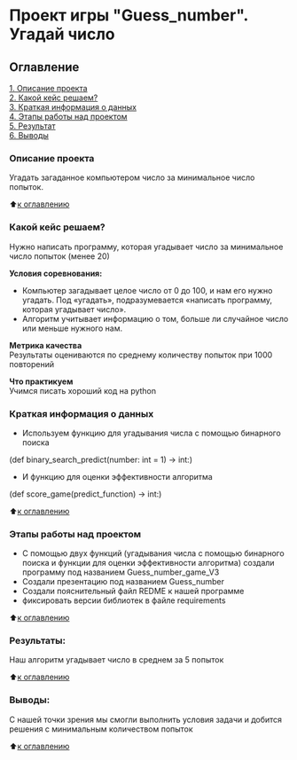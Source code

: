 # Проект игры "Guess_number". Угадай число

## Оглавление

[1. Описание проекта](.README.md#Описание-проекта)  
[2. Какой кейс решаем?](.README.md#Какой-кейс-решаем)  
[3. Краткая информация о данных](.README.md#Краткая-информация-о-данных)  
[4. Этапы работы над проектом](.README.md#Этапы-работы-над-проектом)  
[5. Результат](.README.md#Результат)    
[6. Выводы](.README.md#Выводы) 

### Описание проекта    
Угадать загаданное компьютером число за минимальное число попыток.

:arrow_up:[к оглавлению](_)

### Какой кейс решаем?    
Нужно написать программу, которая угадывает число за минимальное число попыток (менее 20)

**Условия соревнования:**  
- Компьютер загадывает целое число от 0 до 100, и нам его нужно угадать. Под «угадать», подразумевается «написать программу, которая угадывает число».
- Алгоритм учитывает информацию о том, больше ли случайное число или меньше нужного нам.

**Метрика качества**     
Результаты оцениваются по среднему количеству попыток при 1000 повторений

**Что практикуем**     
Учимся писать хороший код на python


### Краткая информация о данных
- Используем функцию для угадывания числа с помощью бинарного поиска 

(def binary_search_predict(number: int = 1) -> int:)
- И функцию для оценки эффективности алгоритма 

(def score_game(predict_function) -> int:)

:arrow_up:[к оглавлению](.README.md#Оглавление)


### Этапы работы над проектом  
- С помощью двух функций (угадывания числа с помощью бинарного поиска и функции для оценки эффективности алгоритма) создали программу под названием Guess_number_game_V3
- Создали презентацию под названием Guess_number
- Создали пояснительный файл REDME к нашей программе
- фиксировать версии библиотек в файле requirements

:arrow_up:[к оглавлению](.README.md#Оглавление)


### Результаты:  
Наш алгоритм угадывает число в среднем за 5 попыток

:arrow_up:[к оглавлению](.README.md#Оглавление)


### Выводы:  
С нашей точки зрения мы смогли выполнить условия задачи и добится решения с минимальным количеством попыток

:arrow_up:[к оглавлению](.README.md#Оглавление)
